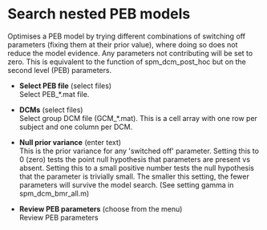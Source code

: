 # Search nested PEB models  
Optimises a PEB model by trying different combinations of switching off parameters (fixing them at their prior value), where doing so does not reduce the model evidence. Any parameters not contributing will be set to zero.
This is equivalent to the function of spm_dcm_post_hoc but on the second level (PEB) parameters.

* **Select PEB file** (select files)  
Select PEB_*.mat file.

* **DCMs** (select files)  
Select group DCM file (GCM_*.mat). This is a cell array with one row per subject and one column per DCM.

* **Null prior variance** (enter text)  
This is the prior variance for any 'switched off' parameter. Setting this to 0 (zero) tests the point null hypothesis that parameters are present vs absent. Setting this to a small positive number tests the null hypothesis that the parameter is trivially small. The smaller this setting, the fewer parameters will survive the model search. (See setting gamma in spm_dcm_bmr_all.m)

* **Review PEB parameters** (choose from the menu)  
Review PEB parameters
